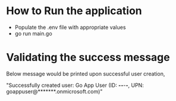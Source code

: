 # How to Run the application
- Populate the .env file with appropriate values
- go run main.go

# Validating the success message
Below message would be printed upon successful user creation,

"Successfully created user: Go App User (ID: ******-***-***-***-***, UPN: goappuser@*******.onmicrosoft.com)"

